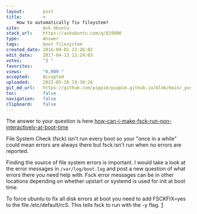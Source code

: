 ```yaml
---
layout:       post
title:        >
    How to automatically fix fileystem?
site:         Ask Ubuntu
stack_url:    https://askubuntu.com/q/819806
type:         Answer
tags:         boot filesystem
created_date: 2016-09-01 23:26:02
edit_date:    2017-04-13 12:24:03
votes:        "2 "
favorites:    
views:        "6,009 "
accepted:     Accepted
uploaded:     2022-05-26 19:39:28
git_md_url:   https://github.com/pippim/pippim.github.io/blob/main/_posts/2016/2016-09-01-How-to-automatically-fix-fileystem_.md
toc:          false
navigation:   false
clipboard:    false
---
```


The answer to your question is here [how-can-i-make-fsck-run-non-interactively-at-boot-time][1]

File System Check (fsck) isn't run every boot so your "once in a while" could mean errors are always there but fsck isn't run when no errors are reported.

Finding the source of file system errors is important. I would take a look at the error messages in `/var/log/boot.log` and post a new question of what errors there you need help with. Fsck error messages can be in other locations depending on whether upstart or systemd is used for init at boot time.

To force ubuntu to fix all disk errors at boot you need to add FSCKFIX=yes to the file /etc/default/rcS. This tells fsck to run with the -y flag. [1]

  [1]: https://askubuntu.com/questions/151025/how-can-i-make-fsck-run-non-interactively-at-boot-time
